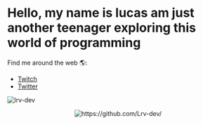 # Hello, my name is lucas am just another teenager exploring this world of programming 

Find me around the web 🌎:
- <a href="https://www.twitch.tv/lrv_dev">Twitch</a> 
- <a href="https://twitter.com/Lrvdev">Twitter</a>

<p align="left"> <img src="https://komarev.com/ghpvc/?username=lrv-dev" alt="lrv-dev" /> </p>

<p align="center"> <img src="https://github-readme-stats.vercel.app/api?username=Lrv-dev&theme=merko" alt="https://github.com/Lrv-dev/" /> </p>



